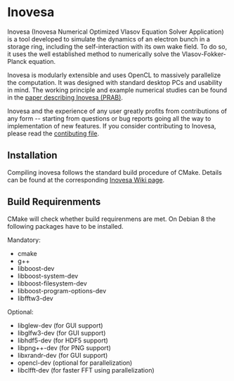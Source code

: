 Inovesa
=======

Inovesa (Inovesa Numerical Optimized Vlasov Equation Solver Application) is
a tool developed to simulate the dynamics of an electron bunch in a storage
ring, including the self-interaction with its own wake field.
To do so, it  uses the well established method to numerically solve the
Vlasov-Fokker-Planck equation.

Inovesa is modularly extensible and uses OpenCL to massively parallelize the
computation. It was designed with standard desktop PCs and usability in mind.
The working principle and example numerical studies can be found in the
[paper describing Inovesa (PRAB)][1].

Inovesa and the experience of any user greatly profits from
contributions of any form -- starting from questions or bug reports
going all the way to implementation of new features.
If you consider contributing to Inovesa,
please read the [contibuting file][2].


[1]: https://journals.aps.org/prab/abstract/10.1103/PhysRevAccelBeams.20.030704 "Parallelized Vlasov-Fokker-Planck solver for desktop personal computers"

[2]: CONTRIBUTING.md
"Information on contributing to Inovesa"

Installation
------------

Compiling inovesa follows the standard build procedure of CMake.
Details can be found at the corresponding [Inovesa Wiki page](https://github.com/Inovesa/Inovesa/wiki/Installation).

Build Requirenments
-------------------

CMake will check whether build requirenmens are met.
On Debian 8 the following packages have to be installed.

Mandatory:
* cmake
* g++
* libboost-dev
* libboost-system-dev
* libboost-filesystem-dev
* libboost-program-options-dev
* libfftw3-dev

Optional:
* libglew-dev (for GUI support)
* libglfw3-dev (for GUI support)
* libhdf5-dev (for HDF5 support)
* libpng++-dev (for PNG support)
* libxrandr-dev (for GUI support)
* opencl-dev (optional for parallelization)
* libclfft-dev (for faster FFT using parallelization)

